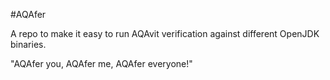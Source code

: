 #AQAfer

A repo to make it easy to run AQAvit verification against different OpenJDK binaries.

"AQAfer you, AQAfer me, AQAfer everyone!"
